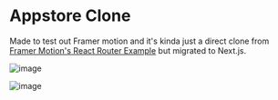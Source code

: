 # Appstore Clone

Made to test out Framer motion and it's kinda just a direct clone from [Framer Motion's React Router Example](https://codesandbox.io/s/framer-motion-animatesharedlayout-app-store-demo-i1kct) but migrated to Next.js.

![image](https://user-images.githubusercontent.com/28398789/132137380-26692e9c-e4af-4fe4-8954-3a4934292e16.png)

![image](https://user-images.githubusercontent.com/28398789/132137414-2ed6f004-e82d-417f-94b6-a13b2afa0d05.png)
